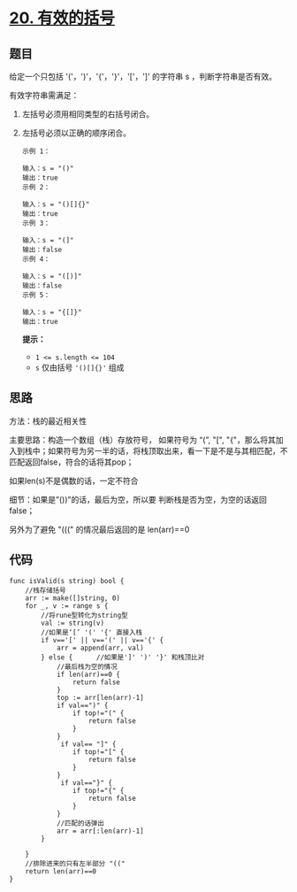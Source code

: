 # [20. 有效的括号](https://leetcode.cn/problems/valid-parentheses/)

## 题目

给定一个只包括 '('，')'，'{'，'}'，'['，']' 的字符串 s ，判断字符串是否有效。

有效字符串需满足：

1. 左括号必须用相同类型的右括号闭合。

2. 左括号必须以正确的顺序闭合。

   ```
   示例 1：
   
   输入：s = "()"
   输出：true
   示例 2：
   
   输入：s = "()[]{}"
   输出：true
   示例 3：
   
   输入：s = "(]"
   输出：false
   示例 4：
   
   输入：s = "([)]"
   输出：false
   示例 5：
   
   输入：s = "{[]}"
   输出：true
   ```

   **提示：**

   - `1 <= s.length <= 104`
   - `s` 仅由括号 `'()[]{}'` 组成

## 思路

方法：栈的最近相关性

主要思路：构造一个数组（栈）存放符号， 如果符号为 “(”, "[", "{"，那么将其加入到栈中；如果符号为另一半的话，将栈顶取出来，看一下是不是与其相匹配，不匹配返回false，符合的话将其pop；

如果len(s)不是偶数的话，一定不符合

细节：如果是”())"的话，最后为空，所以要 判断栈是否为空，为空的话返回false；

另外为了避免 "(((" 的情况最后返回的是 len(arr)==0 

## 代码

```golang
func isValid(s string) bool {
    //栈存储括号
    arr := make([]string, 0)
    for _, v := range s {
        //将rune型转化为string型
        val := string(v)
        //如果是‘[’ '(' '{' 直接入栈
        if v=='[' || v=='(' || v=='{' {
            arr = append(arr, val)
        } else {      //如果是']' ')' '}' 和栈顶比对 
            //最后栈为空的情况
            if len(arr)==0 {
                return false
            }
            top := arr[len(arr)-1]
            if val==")" {
                if top!="(" {
                    return false
                }
            }
             if val== "]" {
                if top!="[" {
                    return false
                }
            }
             if val=="}" {
                if top!="{" {
                    return false
                }
            }
            //匹配的话弹出
            arr = arr[:len(arr)-1]
        }
     
    }
    //排除进来的只有左半部分 "(("
    return len(arr)==0
}
```

